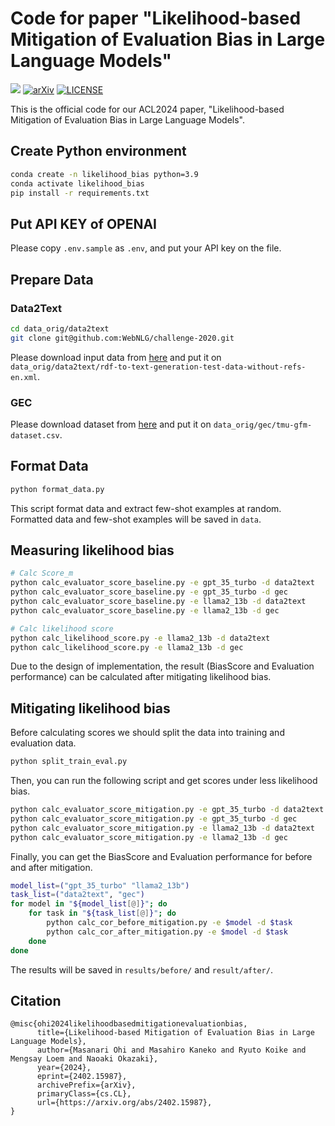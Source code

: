 # Code for paper "Likelihood-based Mitigation of Evaluation Bias in Large Language Models"

![](https://img.shields.io/badge/Made_with-python-blue.svg)
[![arXiv](https://img.shields.io/badge/arXiv-2307.11729-b31b1b.svg)](https://arxiv.org/pdf/2402.15987)
[![LICENSE](https://img.shields.io/badge/License-Apache--2.0-green.svg)](./LICENSE)

This is the official code for our ACL2024 paper, "Likelihood-based Mitigation of Evaluation Bias in Large Language Models".

## Create Python environment

```bash
conda create -n likelihood_bias python=3.9
conda activate likelihood_bias
pip install -r requirements.txt
```

## Put API KEY of OPENAI

Please copy `.env.sample` as `.env`, and put your API key on the file.

## Prepare Data

### Data2Text

```bash
cd data_orig/data2text
git clone git@github.com:WebNLG/challenge-2020.git
```

Please download input data from [here](https://gitlab.com/shimorina/webnlg-dataset/-/blob/master/release_v3.0/en/test/rdf-to-text-generation-test-data-without-refs-en.xml) and put it on `data_orig/data2text/rdf-to-text-generation-test-data-without-refs-en.xml`.

### GEC

Please download dataset from [here](https://github.com/tmu-nlp/TMU-GFM-Dataset/blob/main/tmu-gfm-dataset.csv) and put it on `data_orig/gec/tmu-gfm-dataset.csv`.

## Format Data

```bash
python format_data.py
```

This script format data and extract few-shot examples at random.
Formatted data and few-shot examples will be saved in `data`.

## Measuring likelihood bias

```bash
# Calc Score_m
python calc_evaluator_score_baseline.py -e gpt_35_turbo -d data2text
python calc_evaluator_score_baseline.py -e gpt_35_turbo -d gec
python calc_evaluator_score_baseline.py -e llama2_13b -d data2text
python calc_evaluator_score_baseline.py -e llama2_13b -d gec

# Calc likelihood score
python calc_likelihood_score.py -e llama2_13b -d data2text
python calc_likelihood_score.py -e llama2_13b -d gec
```

Due to the design of implementation, the result (BiasScore and Evaluation performance) can be calculated after mitigating likelihood bias.

## Mitigating likelihood bias

Before calculating scores we should split the data into training and evaluation data.

```bash
python split_train_eval.py
```

Then, you can run the following script and get scores under less likelihood bias.

```bash
python calc_evaluator_score_mitigation.py -e gpt_35_turbo -d data2text
python calc_evaluator_score_mitigation.py -e gpt_35_turbo -d gec
python calc_evaluator_score_mitigation.py -e llama2_13b -d data2text
python calc_evaluator_score_mitigation.py -e llama2_13b -d gec
```

Finally, you can get the BiasScore and Evaluation performance for before and after mitigation.

```bash
model_list=("gpt_35_turbo" "llama2_13b")
task_list=("data2text", "gec")
for model in "${model_list[@]}"; do
    for task in "${task_list[@]}"; do
        python calc_cor_before_mitigation.py -e $model -d $task
        python calc_cor_after_mitigation.py -e $model -d $task
    done
done
```

The results will be saved in `results/before/` and `result/after/`.

## Citation

```
@misc{ohi2024likelihoodbasedmitigationevaluationbias,
      title={Likelihood-based Mitigation of Evaluation Bias in Large Language Models}, 
      author={Masanari Ohi and Masahiro Kaneko and Ryuto Koike and Mengsay Loem and Naoaki Okazaki},
      year={2024},
      eprint={2402.15987},
      archivePrefix={arXiv},
      primaryClass={cs.CL},
      url={https://arxiv.org/abs/2402.15987}, 
}
```